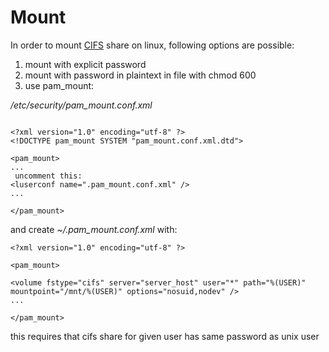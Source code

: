 # Mount
In order to mount [CIFS](https://en.wikipedia.org/wiki/Server_Message_Block) share on linux, following options are possible:

1. mount with explicit password
2. mount with password in plaintext in file with chmod 600
3. use pam_mount:

_/etc/security/pam_mount.conf.xml_
```

<?xml version="1.0" encoding="utf-8" ?>
<!DOCTYPE pam_mount SYSTEM "pam_mount.conf.xml.dtd">

<pam_mount>
...
 uncomment this:
<luserconf name=".pam_mount.conf.xml" />
...

</pam_mount>
```

and create _~/.pam_mount.conf.xml_ with:
```
<?xml version="1.0" encoding="utf-8" ?>

<pam_mount>

<volume fstype="cifs" server="server_host" user="*" path="%(USER)" mountpoint="/mnt/%(USER)" options="nosuid,nodev" />
...

</pam_mount>
```

this requires that cifs share for given user has same password as unix user
